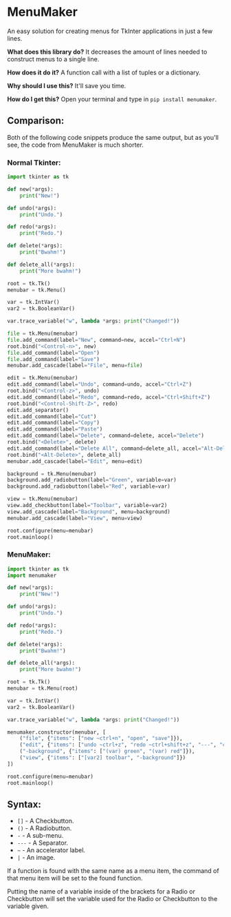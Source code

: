# MenuMaker
An easy solution for creating menus for TkInter applications in just a few lines.

**What does this library do?**
It decreases the amount of lines needed to construct menus to a single line.

**How does it do it?**
A function call with a list of tuples or a dictionary.

**Why should I use this?**
It'll save you time.

**How do I get this?**
Open your terminal and type in `pip install menumaker`.

## Comparison:
Both of the following code snippets produce the same output, but as you'll see, the code from MenuMaker is much shorter.
### Normal Tkinter:
```python
import tkinter as tk

def new(*args):
    print("New!")

def undo(*args):
    print("Undo.")

def redo(*args):
    print("Redo.")

def delete(*args):
    print("Bwahm!")

def delete_all(*args):
    print("More bwahm!")

root = tk.Tk()
menubar = tk.Menu()

var = tk.IntVar()
var2 = tk.BooleanVar()

var.trace_variable("w", lambda *args: print("Changed!"))

file = tk.Menu(menubar)
file.add_command(label="New", command=new, accel="Ctrl+N")
root.bind("<Control-n>", new)
file.add_command(label="Open")
file.add_command(label="Save")
menubar.add_cascade(label="File", menu=file)

edit = tk.Menu(menubar)
edit.add_command(label="Undo", command=undo, accel="Ctrl+Z")
root.bind("<Control-z>", undo)
edit.add_command(label="Redo", command=redo, accel="Ctrl+Shift+Z")
root.bind("<Control-Shift-Z>", redo)
edit.add_separator()
edit.add_command(label="Cut")
edit.add_command(label="Copy")
edit.add_command(label="Paste")
edit.add_command(label="Delete", command=delete, accel="Delete")
root.bind("<Delete>", delete)
edit.add_command(label="Delete All", command=delete_all, accel="Alt-Delete")
root.bind("<Alt-Delete>", delete_all)
menubar.add_cascade(label="Edit", menu=edit)

background = tk.Menu(menubar)
background.add_radiobutton(label="Green", variable=var)
background.add_radiobutton(label="Red", variable=var)

view = tk.Menu(menubar)
view.add_checkbutton(label="Toolbar", variable=var2)
view.add_cascade(label="Background", menu=background)
menubar.add_cascade(label="View", menu=view)

root.configure(menu=menubar)
root.mainloop()
```

### MenuMaker:
```python
import tkinter as tk
import menumaker

def new(*args):
    print("New!")

def undo(*args):
    print("Undo.")

def redo(*args):
    print("Redo.")

def delete(*args):
    print("Bwahm!")

def delete_all(*args):
    print("More bwahm!")

root = tk.Tk()
menubar = tk.Menu(root)

var = tk.IntVar()
var2 = tk.BooleanVar()

var.trace_variable("w", lambda *args: print("Changed!"))

menumaker.constructor(menubar, [
    ("file", {"items": ["new ~ctrl+n", "open", "save"]}),
    ("edit", {"items": ["undo ~ctrl+z", "redo ~ctrl+shift+z", "---", "cut", "copy", "paste", "delete ~delete", "delete all ~alt+delete"]}),
    ("-background", {"items": ["(var) green", "(var) red"]}),
    ("view", {"items": ["[var2] toolbar", "-background"]})
])

root.configure(menu=menubar)
root.mainloop()
```

## Syntax:
- `[]` - A Checkbutton.
- `()` - A Radiobutton.
- `-` - A sub-menu.
- `---` - A Separator.
- `~` - An accelerator label.
- `|` - An image.

If a function is found with the same name as a menu item, the command of that menu item will be set to the found function.

Putting the name of a variable inside of the brackets for a Radio or Checkbutton will set the variable used for the Radio or Checkbutton to the variable given.